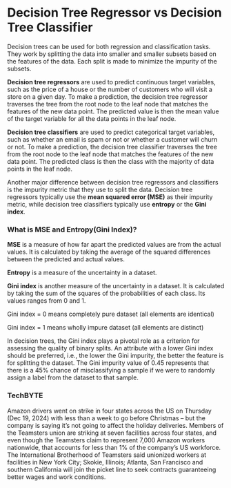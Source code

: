 # Decision Tree Regressor vs Decision Tree Classifier

Decision trees can be used for both regression and classification tasks. They work by splitting the data into smaller and smaller subsets based on the features of the data. Each split is made to minimize the impurity of the subsets.

**Decision tree regressors** are used to predict continuous target variables, such as the price of a house or the number of customers who will visit a store on a given day. To make a prediction, the decision tree regressor traverses the tree from the root node to the leaf node that matches the features of the new data point. The predicted value is then the mean value of the target variable for all the data points in the leaf node.

**Decision tree classifiers** are used to predict categorical target variables, such as whether an email is spam or not or whether a customer will churn or not. To make a prediction, the decision tree classifier traverses the tree from the root node to the leaf node that matches the features of the new data point. The predicted class is then the class with the majority of data points in the leaf node.

Another major difference between decision tree regressors and classifiers is the impurity metric that they use to split the data. Decision tree regressors typically use the **mean squared error (MSE)** as their impurity metric, while decision tree classifiers typically use **entropy** or the **Gini index**.

### What is MSE and Entropy(Gini Index)?
**MSE** is a measure of how far apart the predicted values are from the actual values. It is calculated by taking the average of the squared differences between the predicted and actual values.

**Entropy** is a measure of the uncertainty in a dataset. 

**Gini index** is another measure of the uncertainty in a dataset. It is calculated by taking the sum of the squares of the probabilities of each class. Its values ranges from 0 and 1. 

Gini index = 0 means completely pure dataset (all elements are identical)

Gini index = 1 means wholly impure dataset (all elements are distinct)

In decision trees, the Gini index plays a pivotal role as a criterion for assessing the quality of binary splits. An attribute with a lower Gini index should be preferred, i.e., the lower the Gini impurity, the better the feature is for splitting the dataset. The Gini impurity value of 0.45 represents that there is a 45% chance of misclassifying a sample if we were to randomly assign a label from the dataset to that sample.

### TechBYTE
Amazon drivers went on strike in four states across the US on Thursday (Dec 19, 2024) with less than a week to go before Christmas – but the company is saying it’s not going to affect the holiday deliveries. Members of the Teamsters union are striking at seven facilities across four states, and even though the Teamsters claim to represent 7,000 Amazon workers nationwide, that accounts for less than 1% of the company’s US workforce. The International Brotherhood of Teamsters said unionized workers at facilities in New York City; Skokie, Illinois; Atlanta, San Francisco and southern California will join the picket line to seek contracts guaranteeing better wages and work conditions.



